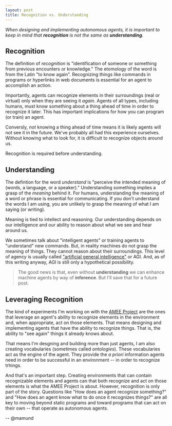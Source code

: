 ```yaml
---
layout: post
title: Recognition vs. Understanding
---
```


_When designing and implementing autonomous agents, it is important to keep in mind that **recognition** is not the same as **understanding**_. 

## Recognition
The definition of _recognition_ is "identification of someone or something from previous encounters or knowledge." The etomology of the word is from the Latin "to know again". Recognizing things like commands in programs or hyperlinks in web documents is essential for an agent to accomplish an action. 

Importantly, agents can recognize elements in their surroundings (real or virtual) only when they are seeing it _again_. Agents of all types, including humans, must know something about a thing ahead of time in order to recognize it later. This has important implications for how you can program (or train) an agent. 

Conversly, _not_ knowing a thing ahead of time means it is likely agents will not see it in the future. We've probably all had this experience ourselves. Without knowing what to look for, it is difficult to recognize objects around us.  

Recognition is required before understanding.

## Understanding
The defintion for the word _understand_ is "perceive the intended meaning of (words, a language, or a speaker)." Understanding something implies a grasp of the _meaning_ behind it. For humans, understanding the meaning of a word or phrase is essential for communicating. If you don't understand the words I am using, you are unlikely to grasp the meaning of what I am saying (or writing).

Meaning is tied to intellect and reasoning. Our understanding depends on our intelligence and our ability to reason about what we see and hear around us. 

We sometimes talk about "intelligent agents" or training agents to "understand" new commands. But, in reality machines do not grasp the meaning of things. They cannot reason about their surroundings. This level of agency is usually called ["artificial general intelligence"](https://en.wikipedia.org/wiki/Artificial_general_intelligence) or AGI. And, as of this writing anyway, AGI is still only a hypothetical possibility.

> The good news is that, even without **understanding** we can enhance machine agents by way of **inference**. But I'll save that for a future post.

## Leveraging Recognition
The kind of experiments I'm working on with the [AMEE Project](http://amee-project.github.io) are the ones that leverage an agent's ability to recognize elements in the environment and, when appropriate, act on those elements. That means designing and implementing agents that have the ability to recognize things. That is, the ability to "see again" things it already knows about. 

That means I'm desgning and building more than just agents, I am also creating vocabularies (sometimes called _ontologies_). These vocabularies act as the engine of the agent. They provide the  _a priori_ information agents need in order to be successful in an environment -- in order to recognize trhings.

And that's an important step. Creating environments that can contain recognizable elements and agents can that both recognize and act on those elements is what the AMEE Project is about. However, recognition is only part of the story. Questions like "How does an agent recognize something?" and "How does an agent know what to do once it recognizes things?" are all key to moving beyond static programs and toward programs that can act on their own -- that operate as autonomous agents.
  
 -- @mamund 
   

